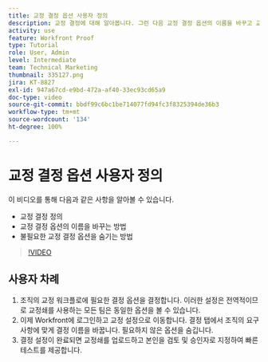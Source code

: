 ```yaml
---
title: 교정 결정 옵션 사용자 정의
description: 교정 결정에 대해 알아봅니다. 그런 다음 교정 결정 옵션의 이름을 바꾸고 교정 시스템 설정에서 불필요한 옵션을 숨깁니다.
activity: use
feature: Workfront Proof
type: Tutorial
role: User, Admin
level: Intermediate
team: Technical Marketing
thumbnail: 335127.png
jira: KT-8827
exl-id: 947a67cd-e9bd-472a-af40-33ec93cd65a9
doc-type: video
source-git-commit: bbdf99c6bc1be714077fd94fc3f8325394de36b3
workflow-type: tm+mt
source-wordcount: '134'
ht-degree: 100%

---
```


# 교정 결정 옵션 사용자 정의

이 비디오를 통해 다음과 같은 사항을 알아볼 수 있습니다.

* 교정 결정 정의
* 교정 결정 옵션의 이름을 바꾸는 방법
* 불필요한 교정 결정 옵션을 숨기는 방법

>[!VIDEO](https://video.tv.adobe.com/v/335127/?quality=12&learn=on&enablevpops=1)

## 사용자 차례

1. 조직의 교정 워크플로에 필요한 결정 옵션을 결정합니다. 이러한 설정은 전역적이므로 교정쇄를 사용하는 모든 팀은 동일한 옵션을 볼 수 있습니다.
1. 이제 Workfront에 로그인하고 교정 설정으로 이동합니다. 결정 탭에서 조직의 요구 사항에 맞게 결정 이름을 바꿉니다. 필요하지 않은 옵션을 숨깁니다.
1. 결정 설정이 완료되면 교정쇄를 업로드하고 본인을 검토 및 승인자로 지정하여 빠른 테스트를 제공합니다.


<!--
Lean More URLs
-->
